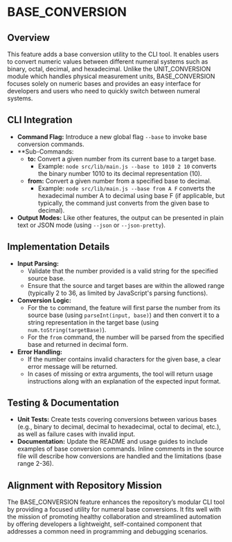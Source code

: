 # BASE_CONVERSION

## Overview
This feature adds a base conversion utility to the CLI tool. It enables users to convert numeric values between different numeral systems such as binary, octal, decimal, and hexadecimal. Unlike the UNIT_CONVERSION module which handles physical measurement units, BASE_CONVERSION focuses solely on numeric bases and provides an easy interface for developers and users who need to quickly switch between numeral systems.

## CLI Integration
- **Command Flag:** Introduce a new global flag `--base` to invoke base conversion commands.
- **Sub-Commands:
  - **to:** Convert a given number from its current base to a target base.
    - Example: `node src/lib/main.js --base to 1010 2 10` converts the binary number 1010 to its decimal representation (10).
  - **from:** Convert a given number from a specified base to decimal.
    - Example: `node src/lib/main.js --base from A F` converts the hexadecimal number A to decimal using base F (if applicable, but typically, the command just converts from the given base to decimal).
- **Output Modes:** Like other features, the output can be presented in plain text or JSON mode (using `--json` or `--json-pretty`).

## Implementation Details
- **Input Parsing:**
  - Validate that the number provided is a valid string for the specified source base.
  - Ensure that the source and target bases are within the allowed range (typically 2 to 36, as limited by JavaScript's parsing functions).
- **Conversion Logic:**
  - For the `to` command, the feature will first parse the number from its source base (using `parseInt(input, base)`) and then convert it to a string representation in the target base (using `num.toString(targetBase)`).
  - For the `from` command, the number will be parsed from the specified base and returned in decimal form.
- **Error Handling:**
  - If the number contains invalid characters for the given base, a clear error message will be returned.
  - In cases of missing or extra arguments, the tool will return usage instructions along with an explanation of the expected input format.

## Testing & Documentation
- **Unit Tests:** Create tests covering conversions between various bases (e.g., binary to decimal, decimal to hexadecimal, octal to decimal, etc.), as well as failure cases with invalid input.
- **Documentation:** Update the README and usage guides to include examples of base conversion commands. Inline comments in the source file will describe how conversions are handled and the limitations (base range 2-36).

## Alignment with Repository Mission
The BASE_CONVERSION feature enhances the repository’s modular CLI tool by providing a focused utility for numeral base conversions. It fits well with the mission of promoting healthy collaboration and streamlined automation by offering developers a lightweight, self-contained component that addresses a common need in programming and debugging scenarios.